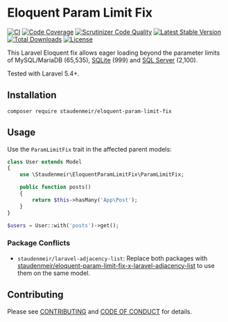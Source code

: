# Eloquent Param Limit Fix

[![CI](https://github.com/staudenmeir/eloquent-param-limit-fix/actions/workflows/ci.yml/badge.svg)](https://github.com/staudenmeir/eloquent-param-limit-fix/actions/workflows/ci.yml)
[![Code Coverage](https://codecov.io/gh/staudenmeir/eloquent-param-limit-fix/graph/badge.svg?token=33ZV474OJH)](https://codecov.io/gh/staudenmeir/eloquent-param-limit-fix)
[![Scrutinizer Code Quality](https://scrutinizer-ci.com/g/staudenmeir/eloquent-param-limit-fix/badges/quality-score.png?b=master)](https://scrutinizer-ci.com/g/staudenmeir/eloquent-param-limit-fix/?branch=master)
[![Latest Stable Version](https://poser.pugx.org/staudenmeir/eloquent-param-limit-fix/v/stable)](https://packagist.org/packages/staudenmeir/eloquent-param-limit-fix)
[![Total Downloads](https://poser.pugx.org/staudenmeir/eloquent-param-limit-fix/downloads)](https://packagist.org/packages/staudenmeir/eloquent-param-limit-fix/stats)
[![License](https://poser.pugx.org/staudenmeir/eloquent-param-limit-fix/license)](https://github.com/staudenmeir/eloquent-param-limit-fix/blob/master/LICENSE)

This Laravel Eloquent fix allows eager loading beyond the parameter limits of MySQL/MariaDB (65,535), [SQLite](https://www.sqlite.org/limits.html#max_variable_number) (999) and [SQL Server](https://docs.microsoft.com/en-us/sql/sql-server/maximum-capacity-specifications-for-sql-server) (2,100).

Tested with Laravel 5.4+.

## Installation

    composer require staudenmeir/eloquent-param-limit-fix

## Usage

Use the `ParamLimitFix` trait in the affected parent models: 

```php
class User extends Model
{
    use \Staudenmeir\EloquentParamLimitFix\ParamLimitFix;

    public function posts()
    {
        return $this->hasMany('App\Post');
    }
}

$users = User::with('posts')->get();
```

### Package Conflicts

- `staudenmeir/laravel-adjacency-list`: Replace both packages
  with [staudenmeir/eloquent-param-limit-fix-x-laravel-adjacency-list](https://github.com/staudenmeir/eloquent-param-limit-fix-x-laravel-adjacency-list)
  to use them on the same model.

## Contributing

Please see [CONTRIBUTING](.github/CONTRIBUTING.md) and [CODE OF CONDUCT](.github/CODE_OF_CONDUCT.md) for details.
